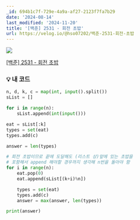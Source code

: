 ```yaml
---
_id: 694b1c7f-729e-4a9a-af27-2123f7fa7b29
date: '2024-08-14'
last_modified: '2024-11-20'
title: '[백준] 2531 - 회전 초밥'
url: https://velog.io/@hso07202/백준-2531-회전-초밥
---
```


![](https://velog.velcdn.com/images/hso07202/post/efc9ac4c-20de-41a0-a100-fb8c4189b61e/image.png)

[[백준] 2531 - 회전 초밥](https://www.acmicpc.net/problem/2531)

### 💡 내 코드
```python
n, d, k, c = map(int, input().split())
sList = []

for i in range(n):
    sList.append(int(input()))

eat = sList[:k]
types = set(eat)
types.add(c)

answer = len(types)

# 회전 초밥이므로 끝에 도달해도 (리스트 상)앞에 있는 초밥을
# 포함해서 append 해야할 경우까지 생각해 n번을 돌아야 함
for i in range(n):  
    eat.pop(0)
    eat.append(sList[(k+i)%n])

    types = set(eat)
    types.add(c)
    answer = max(answer, len(types))

print(answer)

```